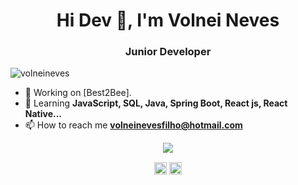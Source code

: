 <h1 align="center">Hi Dev 👋, I'm Volnei Neves</h1>
<h3 align="center">Junior Developer</h3>
<p align="left"> <img src="https://komarev.com/ghpvc/?username=volneinevs" alt="volneineves" /> </p>

- 🔭 Working on [Best2Bee].
- 🌱 Learning **JavaScript, SQL, Java, Spring Boot, React js, React Native...**
- 📫 How to reach me **volneinevesfilho@hotmail.com**

<div align="center">
<img height"180em" align="center" src="https://github-readme-stats.vercel.app/api?username=volneineves&hide_border=green&show_icons=true&theme=tokyonight&include_all_commits=true&count"/>
</div>

<p align="center">
<a href="https://www.linkedin.com/in/volnei-paulino-neves-filho-495a84168/" target="blank"><img align="center" src="https://cdn.jsdelivr.net/npm/simple-icons@3.0.1/icons/linkedin.svg" alt="volneineves" height="20" width="20" /></a>
<a href="https://www.facebook.com/volneinevesfilho/" target="blank"><img align="center" src="https://cdn.jsdelivr.net/npm/simple-icons@3.0.1/icons/facebook.svg" alt="volneineves" height="20" width="20" /></a>
</p>

<!--
**volneineves/volneineves** is a ✨ _special_ ✨ repository because its `README.md` (this file) appears on your GitHub profile.

Here are some ideas to get you started:

- 🔭 I’m currently working on ...
- 🌱 I’m currently learning ...
- 👯 I’m looking to collaborate on ...
- 🤔 I’m looking for help with ...
- 💬 Ask me about ...
- 📫 How to reach me: ...
- 😄 Pronouns: ...
- ⚡ Fun fact: ...
-->
